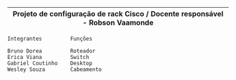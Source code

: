 |Projeto de configuração de rack Cisco / Docente responsável - Robson Vaamonde|
| ----- |

    Integrantes         Funções
    
    Bruno Dorea         Roteador
    Erica Viana         Switch
    Gabriel Coutinho    Desktop
    Wesley Souza        Cabeamento
